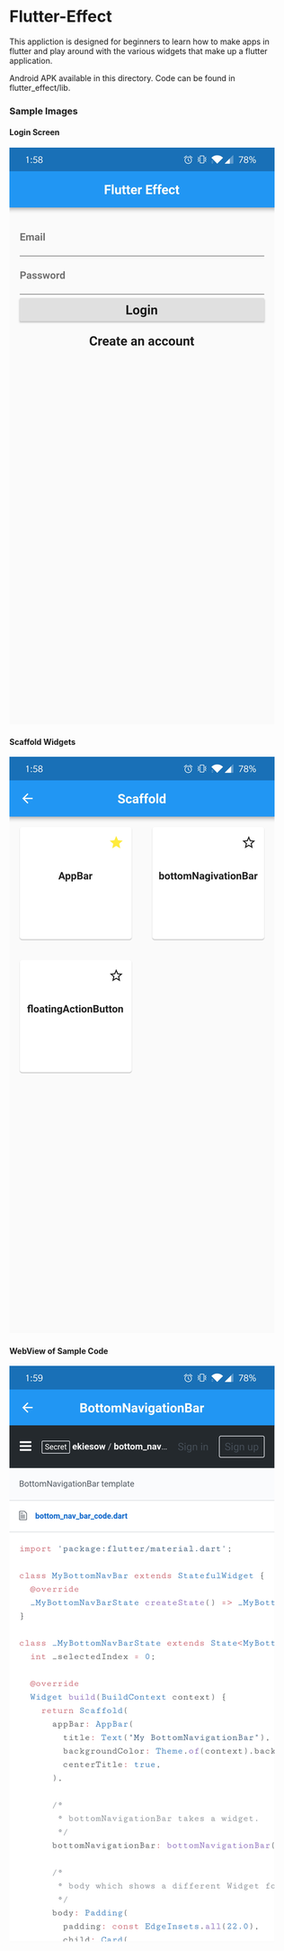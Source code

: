 # Flutter-Effect

This appliction is designed for beginners to learn how to make apps in flutter and play around with the various widgets that make up a flutter application.

Android APK available in this directory. Code can be found in flutter_effect/lib.

### Sample Images

#### Login Screen
![Login Screen](/images/login.jpg)

#### Scaffold Widgets
![Scaffold Widgets](/images/ScaffoldWidgets.jpg)

#### WebView of Sample Code
![WebView](/images/WebView.jpg)
